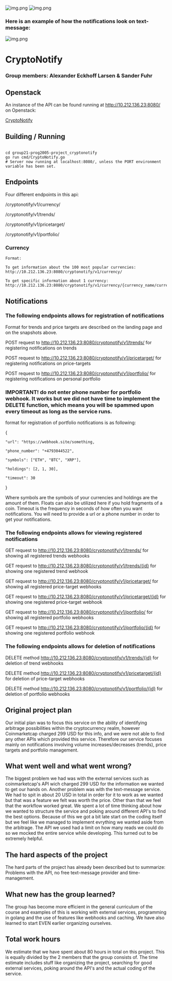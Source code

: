 ![img.png](crypto.png)
![img.png](crypto2.png)


### Here is an example of how the notifications look on text-message:



![img.png](message-example.png)

# CryptoNotify

### Group members: Alexander Eckhoff Larsen & Sander Fuhr


## Openstack
An instance of the API can be found running at http://10.212.136.23:8080/ on Openstack:

[CryptoNotify](http://10.212.136.23:8080/ "CryptoNotify")

## Building / Running

```shell

cd group21-prog2005-project_cryptonotify
go run cmd/CryptoNotify.go
# Server now running at localhost:8080/, unless the PORT environment variable has been set.
```


## Endpoints
Four different endpoints in this api:

/cryptonotify/v1/currency/

/cryptonotify/v1/trends/

/cryptonotify/v1/pricetarget/

/cryptonotify/v1/portfolio/


### Currency
```
Format:

To get information about the 100 most popular currencies:
http://10.212.136.23:8080/cryptonotify/v1/currency/

To get specific information about 1 currency:
http://10.212.136.23:8080/cryptonotify/v1/currency/{currency_name/currency_symbol}
```

## Notifications

### The following endpoints allows for registration of notifications

Format for trends and price targets are described on the landing page and on the snapshots above.

POST request to http://10.212.136.23:8080/cryptonotify/v1/trends/ for registering notifications on trends

POST request to http://10.212.136.23:8080/cryptonotify/v1/pricetarget/ for registering notifications on price-targets

POST request to http://10.212.136.23:8080/cryptonotify/v1/portfolio/ for registering notifications on personal portfolio


### IMPORTANT! do not enter phone number for portfolio webhook. It works but we did not have time to implement the DELETE function, which means you will be spammed upon every timeout as long as the service runs.
format for registration of portfolio notifications is as following:

{

    "url": "https://webhook.site/something,
    
    "phone_number": "+4793044522",

    "symbols": ["ETH", "BTC", "XRP"],

    "holdings": [2, 1, 30],

    "timeout": 30
}

Where symbols are the symbols of your currencies and holdings are the amount of them. Floats can also be utilized here if you hold 
fragments of a coin. Timeout is the frequency in seconds of how often you want notifications. You will need to provide a url or a phone number in order to get your notifications.



### The following endpoints allows for viewing registered notifications

GET request to http://10.212.136.23:8080/cryptonotify/v1/trends/ for showing all registered trends webhooks

GET request to http://10.212.136.23:8080/cryptonotify/v1/trends/{id}  for showing one registered trend webhook



GET request to http://10.212.136.23:8080/cryptonotify/v1/pricetarget/ for showing all registered price-target webhooks

GET request to http://10.212.136.23:8080/cryptonotify/v1/pricetarget/{id}  for showing one registered price-target webhook



GET request to http://10.212.136.23:8080/cryptonotify/v1/portfolio/ for showing all registered portfolio webhooks

GET request to http://10.212.136.23:8080/cryptonotify/v1/portfolio/{id}  for showing one registered portfolio webhook


### The following endpoints allows for deletion of notifications

DELETE method  http://10.212.136.23:8080/cryptonotify/v1/trends/{id} for deletion of  trend webhooks

DELETE method  http://10.212.136.23:8080/cryptonotify/v1/pricetarget/{id}  for deletion of price-target webhooks

DELETE method  http://10.212.136.23:8080/cryptonotify/v1/portfolio/{id} for deletion of portfolio webhooks




## Original project plan
Our initial plan was to focus this service on the ability of identifying arbitrage possibilities within the cryptocurrency realm,
however Coinmarketcap charged 299 USD for this info, and we were not able to find any other APIs which provided this service. 
Therefore our service focuses mainly on notifications involving volume increases/decreases (trends), price targets and portfolio management.

## What went well and what went wrong?
The biggest problem we had was with the external services such as coinmarketcap's API wich charged 299 USD for the information we wanted to get our hands on. 
Another problem was with the text-message service. We had to spit in about 20 USD in total in order for it to work as we wanted but that was a feature we felt was worth the price.
Other than that we feel that the workflow worked great. We spent a lot of time thinking about how we wanted to structure the service and poking around different API's to find the best options.
Because of this we got a bit late start on the coding itself but we feel like we managed to implement evrything we wanted aside from the arbitrage. The API we used had a limit on how many reads we could do so we mocked the entire service while developing. This turned out to be extremely helpful.


## The hard aspects of the project
The hard parts of the project has already been described but to summarize: Problems with the API, no free text-message provider and time-management.

## What new has the group learned?
The group has become more efficient in the general curriculum of the course and examples of this is working with external services, programming in golang and the use of features like webhooks and caching. We have also learned to start EVEN earlier organizing ourselves.

## Total work hours
We estimate that we have spent about 80 hours in total on this project. This is equally divided by the 2 members that the group consists of.
The time estimate includes stuff like organizing the project, searching for good external services, poking around the API's and the actual coding of the service.


